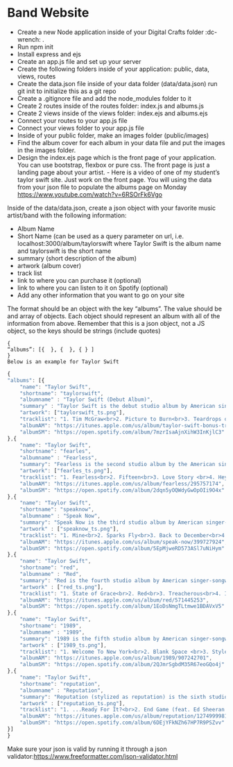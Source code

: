 # Band Website

- Create a new Node application inside of your Digital Crafts folder :dc-wrench:  . 
- Run npm init
- Install express and ejs
- Create an app.js file and set up your server
- Create the following folders inside of your application: public, data, views, routes
- Create the data.json file inside of your data folder (data/data.json)
run git init to initialize this as a git repo
- Create a .gitignore file and add the node_modules folder to it
- Create 2 routes inside of the routes folder: index.js and albums.js
- Create 2 views inside of the views folder: index.ejs and albums.ejs
- Connect your routes to your app.js file
- Connect your views folder to your app.js file
- Inside of your public folder, make an images folder (public/images)
- Find the album cover for each album in your data file and put the images in the images folder.
- Design the index.ejs page which is the front page of your application.  You can use bootstrap, flexbox or pure css. The front page is just a landing page about your artist. - Here is a video of one of my student’s taylor swift site.  Just work on the front page. You will using the data from your json file to populate the albums page on Monday
https://www.youtube.com/watch?v=6RSOrFk6Vgo


Inside of the  data/data.json, create a json object with your favorite music artist/band with the following information:
- Album Name
- Short Name (can be used as a query parameter on url, i.e. localhost:3000/album/taylorswift  where Taylor Swift is the album name and taylorswift is the short name
- summary (short description of the album)
- artwork (album cover)
- track list
- link to where you can purchase it (optional)
- link to where you can listen to it on Spotify (optional)
- Add any other information that you want to go on your site



The format should be an object with the key “albums”.  The value should be and array of objects.  Each object should represent an album with all of the information from above. Remember that this is a json object, not a JS object, so the keys should be strings (include quotes)

```js◊
{
“albums”: [{  }, {  }, { } ]
}
Below is an example for Taylor Swift 
```

```js
{
"albums": [{
    "name": "Taylor Swift",
    "shortname": "taylorswift",
    "albumname" : "Taylor Swift (Debut Album)",
    "summary" : "Taylor Swift is the debut studio album by American singer-songwriter Taylor Swift, released on October 24, 2006, by Big Machine Records. Swift was 16 years old at the time of the album's release and wrote its songs during her freshman year of high school. Swift has writing credits on all of the album's songs, including those co-written with Liz Rose. Swift experimented with several producers, ultimately choosing Nathan Chapman, who had produced her demo album. Musically, the album is country music styled, and lyrically it speaks of romantic relationships, a couple of which Swift wrote from observing relationships before being in one. Lyrics also touch on Swift's personal struggles in high school.",
    "artwork": ["taylorswift_ts.png"],
    "tracklist": "1. Tim McGraw<br>2. Picture to Burn<br>3. Teardrops on My Guitar<br>4. A Place In This World<br>5. Cold ad You<br>6. The Outside<br>7. Tied Together with a Smile<br>8. Stay Beautiful<br>9. Should've Said No<br>10. Mary's Song (Oh My My My)<br>11. Our Song",
    "albumAM": "https://itunes.apple.com/us/album/taylor-swift-bonus-track-version/275621626",
    "albumSM": "https://open.spotify.com/album/7mzrIsaAjnXihW3InKjlC3"
},{
    "name": "Taylor Swift",
    "shortname": "fearles",
    "albumname" : "Fearless",
    "summary": "Fearless is the second studio album by the American singer-songwriter Taylor Swift. The album was released on November 11, 2008, by Big Machine Records. Fearless was an international breakthrough and huge commercial success for Swift. It debuted at No. 1 in the United States, and later became the best-selling album of 2009, selling over 3.2 million copies. It gave Swift, 18 at the time, the distinction of being the youngest artist in history to have the year's best-selling album. It has sold over 7 million copies in the United States.",
    "artwork": ["fearles_ts.png"],
    "tracklist": "1. Fearless<br>2. Fifteen<br>3. Love Story <br>4. Hey Stephen <br>5. White Horse <br>6. You belong with me <br>7. Breathe <br>8. Tell Me Why <br>9. You're Not Sorry <br>10. The Way I loved You <br>11. Forever & Always <br>12. Best Day <br>13. Change",
    "albumAM": "https://itunes.apple.com/us/album/fearless/295757174",
    "albumSM": "https://open.spotify.com/album/2dqn5yOQWdyGwOpOIi9O4x"
},{
    "name": "Taylor Swift",
    "shortname": "speaknow",
    "albumname" : "Speak Now",
    "summary": "Speak Now is the third studio album by American singer-songwriter Taylor Swift. It was released on October 25, 2010, by Big Machine Records. Production for the album took place during 2009 to 2010 at several recording studios, and was handled by Swift and Nathan Chapman. Written entirely by Swift as the follow-up to Fearless, Speak Now expands on the country pop style of her previous work, and features lyrical themes including love, romance and heartbreak. Speak Now debuted at number one on the U.S. Billboard 200 chart, giving Swift her second consecutive chart-topper in the U.S. Its first-week sales of 1,047,000 copies was the fifth-biggest debut in history for a female artist, the third biggest ever by a country album (the first being Swift's own Red album later released in 2012), the biggest in five and a half years, and the biggest first week sales of 2010.",
    "artwork" : ["speaknow_ts.png"],
    "tracklist": "1. Mine<br>2. Sparks Fly<br>3. Back to December<br>4. Speak Now<br>5. Dear John<br>6. Mean<br>7. The Story of Us<br>8. Never Grow Up<br>9. Enchanted<br>10. Better Than Revenge<br>11. Innocent<br>12. Haunted<br>13. Last Kiss<br>14. Long Live",
    "albumAM": "https://itunes.apple.com/us/album/speak-now/399727924",
    "albumSM": "https://open.spotify.com/album/5EpMjweRD573ASl7uNiHym"
},{
    "name": "Taylor Swift",
    "shortname": "red",
    "albumname" : "Red",
    "summary": "Red is the fourth studio album by American singer-songwriter Taylor Swift. It was released on October 22, 2012, by Big Machine Records, as the follow-up to her third studio album, Speak Now. The album title was inspired by the semi-toxic relationships that Swift experienced during the process of conceiving this album, with Swift describing the emotions she felt as red emotions due to their intense and tumultuous nature. Red touches on Swift's signature themes of love and heartbreak, however, from a more mature perspective while exploring other themes such as fame and the pressure of being in the limelight. Worldwide, Red has sold 7 million copies as of December 2017. It was Swift's third consecutive top-selling album of the year in the United States, managing to be the second best-selling album of 2012 across all genres only two months after its release.",
    "artwork" : ["red_ts.png"],
    "tracklist": "1. State of Grace<br>2. Red<br>3. Treacherous<br>4. I Knew You Were Trouble<br>5. All Too Well<br>6. 22<br>7. I Almost Do<br>8. We Are Never Getting Back Together<br>9. Stay Stay Stay<br>10. The Last Time (feat. Gary Lightbody)<br>11. Holy Ground<br>12. Sad Beautiful Tragic<br>13. The Lucky One<br>14. Everything Has Changed (feat. Ed Sheeran)<br>15. Starlight<br>16. Begin Again",
    "albumAM": "https://itunes.apple.com/us/album/red/571445253",
    "albumSM": "https://open.spotify.com/album/1EoDsNmgTLtmwe1BDAVxV5"
},{
    "name": "Taylor Swift",
    "shortname": "1989",
    "albumname" : "1989",
    "summary": "1989 is the fifth studio album by American singer-songwriter Taylor Swift, released on October 27, 2014 through Big Machine Records. Swift began composing the album following the release of her previous studio effort, Red (2012). The album represents a departure from the country music of Swift's previous albums, and is described by the singer as her first documented official pop album. 1989 sold 1.287 million copies in the United States during its first week of release and debuted at number one on the Billboard 200 albums chart. It became the best-selling album of 2014 in the United States, with total sales of 6.11 million copies as of December 2017, while selling 10.1 million worldwide.",
    "artwork" : ["1989_ts.png"],
    "tracklist": "1. Welcome To New York<br>2. Blank Space <br>3. Style<br>4. Out Of The Woods<br>5. All You Had To Do Was Stay<br>6. Shake It Off<br>7. I Wish You Would<br>8. Bad Blood<br>9. Wildest Dreams<br>10. How You Get The Girl<br>11. This Love<br>12. I Know Places<br>13. Clean<br>14. Wonderland<br>15. You Are In Love<br>16. New Romatics",
    "albumAM": "https://itunes.apple.com/us/album/1989/907242701",
    "albumSM": "https://open.spotify.com/album/2QJmrSgbdM35R67eoGQo4j"
},{
    "name": "Taylor Swift",
    "shortname": "reputation",
    "albumname" : "Reputation",
    "summary": "Reputation (stylized as reputation) is the sixth studio album by American singer and songwriter Taylor Swift. It was released on November 10, 2017, through Big Machine Records. The album has topped charts in Australia, Austria, Belgium, Canada, Ireland, the Netherlands, New Zealand, Norway, Scotland, Switzerland, the United Kingdom, and the United States. According to Nielsen SoundScan, Reputation moved 1.238 million album-equivalent units (1.216 million copies sold) in the United States during its first week of release, making it the country's best-selling album of 2017.",
    "artwork" : ["reputation_ts.png"],
    "tracklist": "1. ...Ready For It?<br>2. End Game (feat. Ed Sheeran & Future)<br>3. I Did Something Bad<br>4. Don't Blame Me<br>5. Delicate<br>6. Look What You Made Me Do<br>7. So It Goes...<br>8. Gorgeous<br>9. Getaway Car<br>10. King of My Heart<br>11. Dancing With Our Hands Tied<br>12. Dress<br>13. This Is Why We Can't Have Nice Things<br>14. Call It What You Want<br>15. New Year's Day",
    "albumAM": "https://itunes.apple.com/us/album/reputation/1274999981",
    "albumSM": "https://open.spotify.com/album/6DEjYFkNZh67HP7R9PSZvv"
}]
}
```

Make sure your json is valid by running it through a json validator:https://www.freeformatter.com/json-validator.html